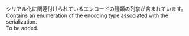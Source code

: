 <Namespace Name="Microsoft.Azure.NotificationHubs.Messaging.Amqp.Serialization">
  <Docs>
    <summary><span data-ttu-id="de647-101">シリアル化に関連付けられているエンコードの種類の列挙が含まれています。</span><span class="sxs-lookup"><span data-stu-id="de647-101">Contains an enumeration of the encoding type associated with the serialization.</span></span></summary> 
    <remarks>To be added.</remarks>
  </Docs>
</Namespace>
